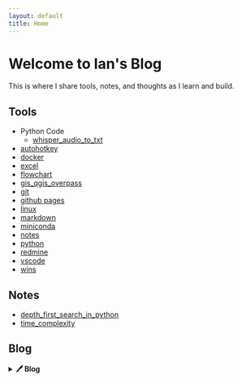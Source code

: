 ```yaml
---
layout: default
title: Home
---
```


# Welcome to Ian's Blog
This is where I share tools, notes, and thoughts as I learn and build.

## Tools
- Python Code
    - [whisper_audio_to_txt](https://liuian.github.io/pages-blog/tools/python_code/whisper_audio_to_txt)
- [autohotkey](https://liuian.github.io/pages-blog/tools/autohotkey)
- [docker](https://liuian.github.io/pages-blog/tools/docker)
- [excel](https://liuian.github.io/pages-blog/tools/excel)
- [flowchart](https://liuian.github.io/pages-blog/tools/flowchart)
- [gis_qgis_overpass](https://liuian.github.io/pages-blog/tools/gis_qgis_overpass)
- [git](https://liuian.github.io/pages-blog/tools/git)
- [github pages](https://liuian.github.io/pages-blog/tools/github_pages)
- [linux](https://liuian.github.io/pages-blog/tools/linux)
- [markdown](https://liuian.github.io/pages-blog/tools/markdown)
- [miniconda](https://liuian.github.io/pages-blog/tools/miniconda)
- [notes](https://liuian.github.io/pages-blog/tools/notes)
- [python](https://liuian.github.io/pages-blog/tools/python)
- [redmine](https://liuian.github.io/pages-blog/tools/redmine)
- [vscode](https://liuian.github.io/pages-blog/tools/vscode)
- [wins](https://liuian.github.io/pages-blog/tools/wins)

## Notes
- [depth_first_search_in_python](https://liuian.github.io/pages-blog/notes/depth_first_search_in_python)
- [time_complexity](https://liuian.github.io/pages-blog/notes/time_complexity)

## Blog

<details>
<summary><strong>🖊 Blog</strong></summary>

- [Sleep 1](https://liuian.github.io/pages-blog/blog/sleep-1)
- [Sleep 2](https://liuian.github.io/pages-blog/blog/sleep-2)
- [Sleep 3](https://liuian.github.io/pages-blog/blog/sleep-3)

</details>

